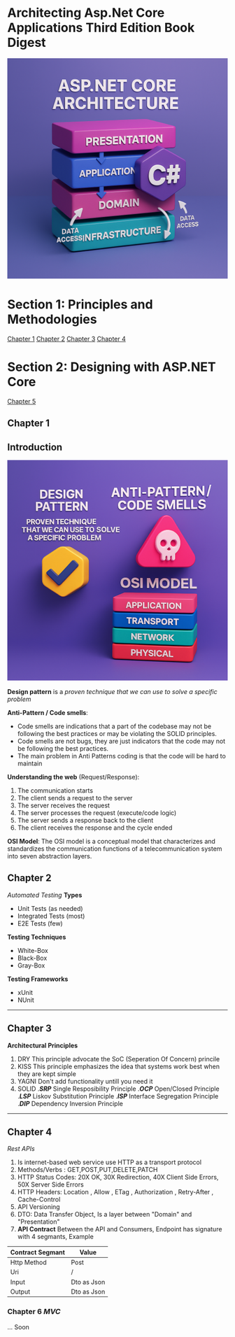# Architecting Asp.Net Core Applications Third Edition Book Digest
![arch](./arch.core.png)
# Section 1: Principles and Methodologies
[Chapter 1](#chapter-1)
[Chapter 2](#chapter-2)
[Chapter 3](#chapter-3)
[Chapter 4](#chapter-4)
# Section 2: Designing with ASP.NET Core
[Chapter 5](Chapter5.MD)

## Chapter 1

## Introduction

![chapter-1-introduction](chapter-1.png)

**Design pattern** is a _proven technique that we can use to solve a specific problem_

**Anti-Pattern / Code smells**: 
- Code smells are indications that a part of the codebase may not be following the  best practices or may be violating the SOLID principles.
- Code smells are not bugs, they are just indicators that the code may not be following the best practices.
- The main problem in Anti Patterns coding is that the code will be hard to maintain

**Understanding the web** (Request/Response):
  1. The communication starts
  2. The client sends a request to the server
  3. The server receives the request 
  4. The server processes the request (execute/code logic)
  5. The server sends a response back to the client
  6. The client receives the response and the cycle ended

**OSI Model**: The OSI model is a conceptual model that characterizes and standardizes the communication functions of a telecommunication system into seven abstraction layers.


## Chapter 2
*Automated Testing*
**Types**
- Unit Tests (as needed)
- Integrated Tests (most)
- E2E Tests (few)

**Testing Techniques**
- White-Box
- Black-Box
- Gray-Box

**Testing Frameworks**
- xUnit
- NUnit
---    
## Chapter 3
**Architectural Principles**
1. DRY
    This principle advocate the SoC (Seperation Of Concern) princile
2. KISS
    This principle emphasizes the idea that systems work best when they are kept simple 
3. YAGNI
    Don't add functionality untill you need it    
4. SOLID
.***SRP*** Single Resposibility Principle
.***OCP*** Open/Closed Principle
.***LSP*** Liskov Substitution Principle
.***ISP*** Interface Segregation Principle
.***DIP*** Dependency Inversion Principle

---

## Chapter 4
*Rest APIs*
1. Is internet-based web service use HTTP as a transport protocol
2. Methods/Verbs : GET,POST,PUT,DELETE,PATCH
3. HTTP Status Codes: 20X OK, 30X Redirection, 40X Client Side Errors, 50X Server Side Errors
4. HTTP Headers: Location , Allow , ETag , Authorization , Retry-After , Cache-Control
5. API Versioning
6. DTO: Data Transfer Object, Is a layer between "Domain" and "Presentation"
7. __API Contract__ Between the API and Consumers, Endpoint has signature with 4 segmants, Example

| Contract Segmant | Value |
| ---------------- | ----- |
| Http Method      | Post  |
| Uri              |  /    |
| Input            | Dto as Json  |
| Output           | Dto as Json  |


### Chapter 6 *MVC*
... Soon